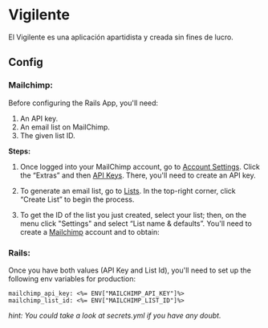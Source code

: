# Vigilente

El Vigilente es una aplicación apartidista y creada sin fines de lucro.

## Config

### Mailchimp:

Before configuring the Rails App, you'll need:

1. An API key.
2. An email list on MailChimp.
3. The given list ID.


**Steps:**

1. Once logged into your MailChimp account, go to [Account Settings][account]. Click the “Extras” and then [API Keys][api]. There, you'll need to create an API key.

2) To generate an email list, go to [Lists][lists]. In the top-right corner, click “Create List” to begin the process.

3) To get the ID of the list you just created, select your list; then, on the menu click "Settings" and select “List name & defaults”.
You'll need to create a [Mailchimp][mailchimp] account and to obtain:


### Rails:

Once you have both values (API Key and List Id), you'll need to set up the following env variables for production:

```
mailchimp_api_key: <%= ENV["MAILCHIMP_API_KEY"]%>
mailchimp_list_id: <%= ENV["MAILCHIMP_LIST_ID"]%>
```

_hint: You could take a look at secrets.yml if you have any doubt._

[mailchimp]:http://mailchimp.com
[account]:https://us4.admin.mailchimp.com/account/
[api]:https://us4.admin.mailchimp.com/account/api/
[lists]:https://us4.admin.mailchimp.com/lists/
